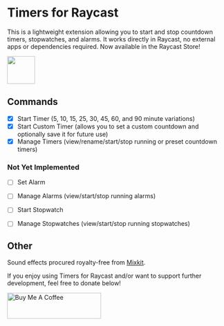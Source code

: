 # Timers for Raycast

This is a lightweight extension allowing you to start and stop countdown timers, stopwatches, and alarms. It works directly in Raycast, no external apps or dependencies required. Now available in the Raycast Store!

<a id="install-extension-button" title="Install Timers Raycast Extension" href="https://www.raycast.com/ThatNerd/timers#install">
        <img height="64" style="height: 64px" src="https://assets.raycast.com/ThatNerd/timers/install_button@2x.png">
</a>

## Commands
- [x] Start Timer (5, 10, 15, 25, 30, 45, 60, and 90 minute variations)
- [x] Start Custom Timer (allows you to set a custom countdown and optionally save it for future use)
- [x] Manage Timers (view/rename/start/stop running or preset countdown timers)

### Not Yet Implemented
- [ ] Set Alarm
- [ ] Manage Alarms (view/start/stop running alarms)
- [ ] Start Stopwatch
- [ ] Manage Stopwatches (view/start/stop running stopwatches)


## Other
Sound effects procured royalty-free from [Mixkit](https://mixkit.co/free-sound-effects/alerts/).

If you enjoy using Timers for Raycast and/or want to support further development, feel free to donate below!

<a href="https://www.buymeacoffee.com/nathanyeung" target="_blank"><img src="https://cdn.buymeacoffee.com/buttons/v2/default-yellow.png" alt="Buy Me A Coffee" style="height: 60px !important;width: 217px !important;" ></a>
